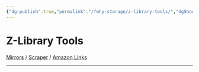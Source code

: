 ```yaml
---
{"dg-publish":true,"permalink":"/fmhy-storage/z-library-tools/","dgShowBacklinks":true,"dgShowLocalGraph":true}
---
```


# Z-Library Tools

[Mirrors](https://www.reddit.com/r/FREEMEDIAHECKYEAH/wiki/storage#wiki_z-library_mirrors) / [Scraper](https://github.com/SofianeHamlaoui/b-ok-scraper) / [Amazon Links](https://github.com/annaelmoussa/amazon-zlibrary)

***